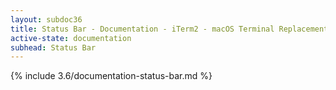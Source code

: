 ```yaml
---
layout: subdoc36
title: Status Bar - Documentation - iTerm2 - macOS Terminal Replacement
active-state: documentation
subhead: Status Bar
---
```

{% include 3.6/documentation-status-bar.md %}

